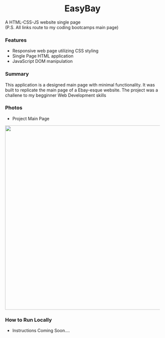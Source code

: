 <h1 align='center'>EasyBay</h1>

A HTML-CSS-JS website single page    
(P.S. All links route to my coding bootcamps main page)

### Features

- Responsive web page utilizing CSS styling
- Single Page HTML application
- JavaScript DOM manipulation

### Summary

This application is a designed main page with minimal functionality. It was built to replicate the main page of a Ebay-esque website. The project was a challene to my begginner Web Development skills

### Photos

- Project Main Page
<img style="width: 600px; height: 600px" alt="" src="">


### How to Run Locally

- Instructions Coming Soon....
